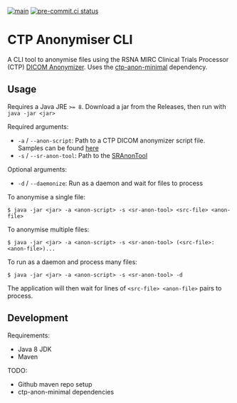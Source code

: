 [![main](https://github.com/smi/ctp-anon-cli/actions/workflows/main.yml/badge.svg)](https://github.com/smi/ctp-anon-cli/actions/workflows/main.yml)
[![pre-commit.ci status](https://results.pre-commit.ci/badge/github/SMI/ctp-anon-cli/main.svg)](https://results.pre-commit.ci/latest/github/SMI/ctp-anon-cli/main)

# CTP Anonymiser CLI

A CLI tool to anonymise files using the RSNA MIRC Clinical Trials Processor
(CTP)
[DICOM Anonymizer](https://mircwiki.rsna.org/index.php?title=The_CTP_DICOM_Anonymizer).
Uses the [ctp-anon-minimal](https://github.com/SMI/ctp-anon-minimal) dependency.

## Usage

Requires a Java JRE `>= 8`. Download a jar from the Releases, then run with
`java -jar <jar>`

Required arguments:

-   `-a` / `--anon-script`: Path to a CTP DICOM anonymizer script file. Samples
    can be found
    [here](https://github.com/johnperry/CTP/tree/master/source/files/profiles/dicom)
-   `-s` / `--sr-anon-tool`: Path to the
    [SRAnonTool](https://github.com/SMI/SmiServices/tree/master/src/applications/SRAnonTool)

Optional arguments:

-   `-d` / `--daemonize`: Run as a daemon and wait for files to process

To anonymise a single file:

```console
$ java -jar <jar> -a <anon-script> -s <sr-anon-tool> <src-file> <anon-file>
```

To anonymise multiple files:

```console
$ java -jar <jar> -a <anon-script> -s <sr-anon-tool> (<src-file>:<anon-file>)...
```

To run as a daemon and process many files:

```console
$ java -jar <jar> -a <anon-script> -s <sr-anon-tool> -d
```

The application will then wait for lines of `<src-file> <anon-file>` pairs to
process.

## Development

Requirements:

-   Java 8 JDK
-   Maven

TODO:

-   Github maven repo setup
-   ctp-anon-minimal dependencies
